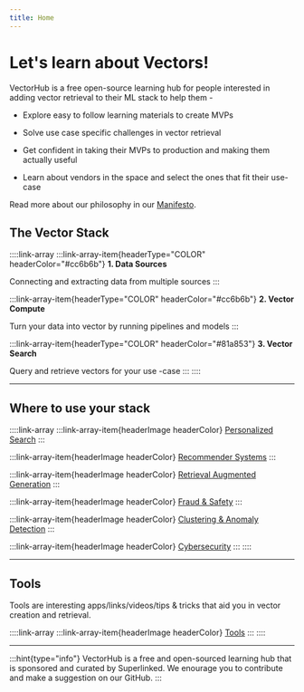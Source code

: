```yaml
---
title: Home
---
```


# Let's learn about Vectors!

VectorHub is a free open-source learning hub for people interested in adding vector retrieval to their ML stack to help them -

* Explore easy to follow learning materials to create MVPs

* Solve use case specific challenges in vector retrieval

* Get confident in taking their MVPs to production and making them actually useful

* Learn about vendors in the space and select the ones that fit their use-case

Read more about our philosophy in our [Manifesto](manifesto.md).

## The Vector Stack

::::link-array
:::link-array-item{headerType="COLOR" headerColor="#cc6b6b"}
**1. Data Sources**

Connecting and extracting data from multiple sources
:::

:::link-array-item{headerType="COLOR" headerColor="#cc6b6b"}
**2. Vector Compute**

Turn your data into vector by running pipelines and models
:::

:::link-array-item{headerType="COLOR" headerColor="#81a853"}
**3. Vector Search**

Query and retrieve vectors for your use -case
:::
::::

***

## Where to use your stack

::::link-array
:::link-array-item{headerImage headerColor}
[Personalized Search](use_cases/personalized_search.md)
:::

:::link-array-item{headerImage headerColor}
[Recommender Systems](use_cases/recommender_systems.md)
:::

:::link-array-item{headerImage headerColor}
[Retrieval Augmented Generation](use_cases/retrieval_augmented_generation.md)
:::

:::link-array-item{headerImage headerColor}
[Fraud & Safety](use_cases/fraud_&_safety.md)
:::

:::link-array-item{headerImage headerColor}
[Clustering & Anomaly Detection](use_cases/clustering_&_anomaly_detection.md)
:::

:::link-array-item{headerImage headerColor}
[Cybersecurity](use_cases/cybersecurity.md)
:::
::::

***

## Tools

Tools are interesting apps/links/videos/tips & tricks that aid you in vector creation and retrieval.

::::link-array
:::link-array-item{headerImage headerColor}
[Tools](tools/readme.md)
:::
::::

***

:::hint{type="info"}
VectorHub is a free and open-sourced learning hub that is sponsored and curated by Superlinked. We enourage you to contribute and make a suggestion on our GitHub.
:::
